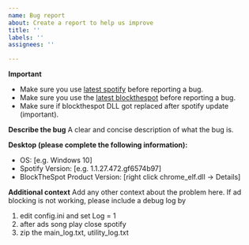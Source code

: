 ```yaml
---
name: Bug report
about: Create a report to help us improve
title: ''
labels: ''
assignees: ''

---
```


**Important**
 - Make sure you use [latest spotify](https://www.spotify.com) before reporting a bug.
 - Make sure you use the [latest blockthespot](https://www.github.com/mrpond/BlockTheSpot/releases) before reporting a bug.
 - Make sure if blockthespot DLL got replaced after spotify update (important).


**Describe the bug**
A clear and concise description of what the bug is.

**Desktop (please complete the following information):**
 - OS: [e.g. Windows 10]
 - Spotify Version: [e.g. 1.1.27.472.gf6574b97]
 - BlockTheSpot Product Version: [right click chrome_elf.dll -> Details]

**Additional context**
Add any other context about the problem here. 
If ad blocking is not working, please include a debug log by
 1. edit config.ini and set Log = 1 
 2. after ads song play close spotify
 3. zip the main_log.txt, utility_log.txt
